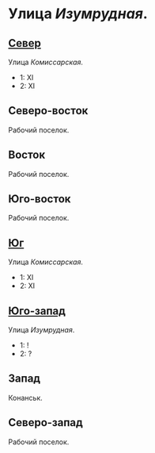 # Улица *Изумрудная*.

## [Север](./560020.md)

Улица *Комиссарская*.

* 1:    XI
* 2:    XI

## Северо-восток

Рабочий поселок.

## Восток

Рабочий поселок.

## Юго-восток

Рабочий поселок.

## [Юг](./560040.md)

Улица *Комиссарская*.

* 1:    XI
* 2:    XI

## [Юго-запад](./550045.md)

Улица *Изумрудная*.

* 1:    !
* 2:    ?

## Запад

Конанськ.

## Северо-запад

Рабочий поселок.
